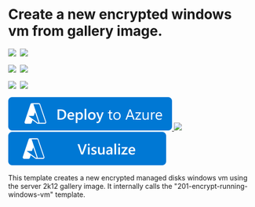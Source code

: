 # Create a new encrypted windows vm from gallery image. 

<IMG SRC="https://azurequickstartsservice.blob.core.windows.net/badges/201-encrypt-create-new-vm-gallery-image-managed-disks/PublicLastTestDate.svg" />&nbsp;
<IMG SRC="https://azurequickstartsservice.blob.core.windows.net/badges/201-encrypt-create-new-vm-gallery-image-managed-disks/PublicDeployment.svg" />&nbsp;

<IMG SRC="https://azurequickstartsservice.blob.core.windows.net/badges/201-encrypt-create-new-vm-gallery-image-managed-disks/FairfaxLastTestDate.svg" />&nbsp;
<IMG SRC="https://azurequickstartsservice.blob.core.windows.net/badges/201-encrypt-create-new-vm-gallery-image-managed-disks/FairfaxDeployment.svg" />&nbsp;

<IMG SRC="https://azurequickstartsservice.blob.core.windows.net/badges/201-encrypt-create-new-vm-gallery-image-managed-disks/BestPracticeResult.svg" />&nbsp;
<IMG SRC="https://azurequickstartsservice.blob.core.windows.net/badges/201-encrypt-create-new-vm-gallery-image-managed-disks/CredScanResult.svg" />&nbsp;

<a href="https://portal.azure.com/#create/Microsoft.Template/uri/https%3A%2F%2Fraw.githubusercontent.com%2Fazure%2Fazure-quickstart-templates%2Fmaster%2F201-encrypt-create-new-vm-gallery-image-managed-disks%2Fazuredeploy.json" target="_blank">
    <img src="https://raw.githubusercontent.com/Azure/azure-quickstart-templates/master/1-CONTRIBUTION-GUIDE/images/deploytoazure.svg"/>
</a>
<a href="https://portal.azure.us/#create/Microsoft.Template/uri/https%3A%2F%2Fraw.githubusercontent.com%2Fazure%2Fazure-quickstart-templates%2Fmaster%2F201-encrypt-create-new-vm-gallery-image-managed-disks%2Fazuredeploy.json" target="_blank">
    <img src="http://azuredeploy.net/AzureGov.png"/>
</a>
<a href="http://armviz.io/#/?load=https%3A%2F%2Fraw.githubusercontent.com%2FAzure%2Fazure-quickstart-templates%2Fmaster%2F201-encrypt-create-new-vm-gallery-image-managed-disks%2Fazuredeploy.json" target="_blank">
    <img src="https://raw.githubusercontent.com/Azure/azure-quickstart-templates/master/1-CONTRIBUTION-GUIDE/images/visualizebutton.svg"/>
</a>

This template creates a new encrypted managed disks windows vm using the server 2k12 gallery image. It internally calls the "201-encrypt-running-windows-vm" template.

